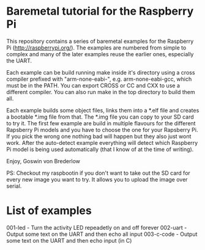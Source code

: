 Baremetal tutorial for the Raspberry Pi
=======================================

This repository contains a series of baremetal examples for the
Raspberry Pi (http://raspberrypi.org/). The examples are numbered from
simple to complex and many of the later examples reuse the earlier
ones, especially the UART.

Each example can be build running make inside it's directory using a
cross compiler prefixed with "arm-none-eabi-", e.g. arm-none-eabi-gcc,
which must be in the PATH. You can export CROSS or CC and CXX to use a
different compiler. You can also run make in the top directory to
build them all.

Each example builds some object files, links them into a *.elf file
and creates a bootable *.img file from that. The *.img file you can
copy to your SD card to try it. The first few example are build in
multiple flavours for the different Rapsberry Pi models and you have
to choose the one for your Rapsberry Pi. If you pick the wrong one
nothing bad will happen but they also just wont work. After the
auto-detect example everything will detect which Raspberry Pi model is
being used automatically (that I know of at the time of writing).

Enjoy,
	Goswin von Brederlow

PS: Checkout my raspbootin if you don't want to take out the SD card
for every new image you want to try. It allows you to upload the image
over serial.

List of examples
================

001-led - Turn the activity LED repeadetly on and off forever
002-uart - Output some text on the UART and then echo all input
003-c-code - Output some text on the UART and then echo input (in C)

